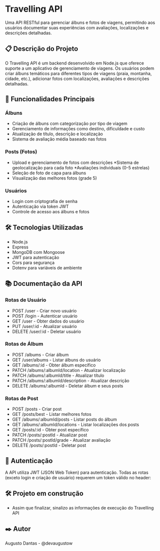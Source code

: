 # Travelling API

Uma API RESTful para gerenciar álbuns e fotos de viagens, permitindo aos usuários documentar suas experiências com avaliações, localizações e descrições detalhadas.

## 📋 Descrição do Projeto
O Travelling API é um backend desenvolvido em Node.js que oferece suporte a um aplicativo de gerenciamento de viagens. Os usuários podem criar álbuns temáticos para diferentes tipos de viagens (praia, montanha, cidade, etc.), adicionar fotos com localizações, avaliações e descrições detalhadas.

## 🚀 Funcionalidades Principais
### Álbuns
* Criação de álbuns com categorização por tipo de viagem
* Gerenciamento de informações como destino, dificuldade e custo
* Atualização de título, descrição e localização
* Sistema de avaliação média baseado nas fotos

### Posts (Fotos)
* Upload e gerenciamento de fotos com descrições
*Sistema de geolocalização para cada foto
*Avaliações individuais (0-5 estrelas)
* Seleção de foto de capa para álbuns
* Visualização das melhores fotos (grade 5)

### Usuários
* Login com criptografia de senha
* Autenticação via token JWT
* Controle de acesso aos álbuns e fotos

## 🛠️ Tecnologias Utilizadas
* Node.js
* Express
* MongoDB com Mongoose
* JWT para autenticação
* Cors para segurança
* Dotenv para variáveis de ambiente

## 📚 Documentação da API
### Rotas de Usuário
* POST /user - Criar novo usuário
* POST /login - Autenticar usuário
* GET /user - Obter dados do usuário
* PUT /user/:id - Atualizar usuário
* DELETE /user/:id - Deletar usuário

### Rotas de Álbum
* POST /albums - Criar álbum
* GET /user/albums - Listar álbuns do usuário
* GET /albums/:id - Obter álbum específico
* PATCH /albums/:albumId/location - Atualizar localização
* PATCH /albums/:albumId/title - Atualizar título
* PATCH /albums/:albumId/description - Atualizar descrição
* DELETE /albums/:albumId - Deletar álbum e seus posts

### Rotas de Post
* POST /posts - Criar post
* GET /posts/best - Listar melhores fotos
* GET /albums/:albumId/posts - Listar posts do álbum
* GET /albums/:albumId/locations - Listar localizações dos posts
* GET /posts/:id - Obter post específico
* PATCH /posts/:postId - Atualizar post
* PATCH /posts/:postId/grade - Atualizar avaliação
* DELETE /posts/:postId - Deletar post

## 🔐 Autenticação
A API utiliza JWT (JSON Web Token) para autenticação. Todas as rotas (exceto login e criação de usuário) requerem um token válido no header:

##  🛠 Projeto em construção
* Assim que finalizar, sinalizo as informações de execução do Travelling API

## ✒️ Autor
Augusto Dantas - @devaugustow